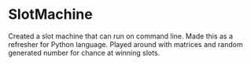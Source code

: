 # SlotMachine
Created a slot machine that can run on command line.
Made this as a refresher for Python language. Played around with matrices and random generated number for chance at winning slots.
